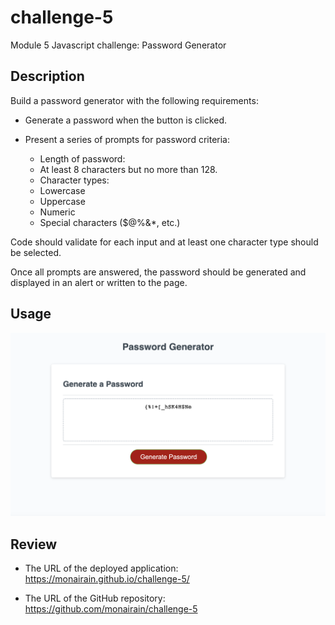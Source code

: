 # challenge-5

Module 5 Javascript challenge: Password Generator

## Description

Build a password generator with the following requirements:

* Generate a password when the button is clicked.

* Present a series of prompts for password criteria:
    -   Length of password:
    -   At least 8 characters but no more than 128.
    -   Character types:
    -   Lowercase
    -   Uppercase
    -   Numeric
    -   Special characters ($@%&*, etc.)

Code should validate for each input and at least one character type should be selected.

Once all prompts are answered, the password should be generated and displayed in an alert or written to the page.

## Usage

![Password Generator Screenshot](/assets/Screenshot%202023-08-29%20at%2023.10.40.png)

## Review

* The URL of the deployed application: https://monairain.github.io/challenge-5/ 

* The URL of the GitHub repository: https://github.com/monairain/challenge-5 